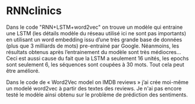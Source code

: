 # RNNclinics
Dans le code "RNN+LSTM+word2vec" on trouve un modèle qui entraine une LSTM (les détails modèle du réseau utilisé ici ne sont pas importants) en utilisant un word embedding issu d’une très grande base de données (plus que 3 milliards de mots) pre-entrainé par Google. Néanmoins, les résultats obtenus après l’entrainement du modèle sont très médiocres... Ceci est aussi cause du fait que la LSTM a seulement 16 unités, les epochs sont seulement 6, les séquences sont coupées à 30 mots. Tout cela peut être amélioré.


 
Dans le code de « Word2Vec model on IMDB reviews »  j’ai crée moi-même un modelé word2vec à partir des textes des reviews. Je n'ai pas encore testé le modèle ainsi obtenu sur le problème de prédiction des sentiments.



